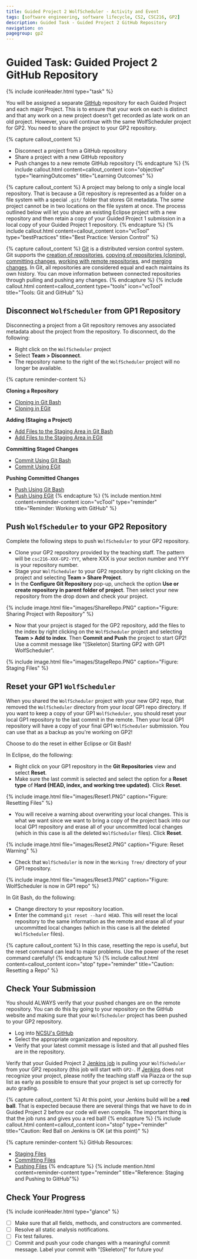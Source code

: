 ```yaml
---
title: Guided Project 2 WolfScheduler - Activity and Event
tags: [software engineering, software lifecycle, CS2, CSC216, GP2]
description: Guided Task - Guided Project 2 GitHub Repository
navigation: on
pagegroup: gp2
---
```


# Guided Task: Guided Project 2 GitHub Repository
{% include iconHeader.html type="task" %}

You will be assigned a separate [GitHub](https://github.ncsu.edu) repository for each Guided Project and each major Project.  This is to ensure that your work on each is distinct and that any work on a new project doesn't get recorded as late work on an old project.  However, you will continue with the same WolfScheduler project for GP2.  You need to share the project to your GP2 repository.

{% capture callout_content %}
  * Disconnect a project from a GitHub repository
  * Share a project with a new GitHub repository
  * Push changes to a new remote GitHub repository
{% endcapture %}
{% include callout.html content=callout_content icon="objective" type="learningOutcomes" title="Learning Outcomes" %}
  
{% capture callout_content %}
A project may belong to only a single local repository.  That is because a Git repository is represented as a folder on a file system with a special `.git/` folder that stores Git metadata.  The *same* project cannot be in two locations on the file system at once.  The process outlined below will let you share an existing Eclipse project with a new repository and then retain a copy of your Guided Project 1 submission in a local copy of your Guided Project 1 repository.
{% endcapture %}
{% include callout.html content=callout_content icon="vcTool" type="bestPractices" title="Best Practice: Version Control" %}

{% capture callout_content %}
[Git](https://git-scm.com/) is a distributed version control system.  Git supports the [creation of repositories](https://pages.github.ncsu.edu/engr-csc-software-development/practices-tools/git/git-repo), [copying of repositories (cloning)](https://pages.github.ncsu.edu/engr-csc-software-development/practices-tools/git/git-clone), [committing changes](https://pages.github.ncsu.edu/engr-csc-software-development/practices-tools/git/git-commit), [working with remote repositories](https://pages.github.ncsu.edu/engr-csc-software-development/practices-tools/git/git-remote), and [merging changes](https://pages.github.ncsu.edu/engr-csc-software-development/practices-tools/git/git-merge).  In Git, all repositories are considered equal and each maintains its own history.  You can move information between connected repositories through pulling and pushing any changes.
{% endcapture %}
{% include callout.html content=callout_content type="tools" icon="vcTool" title="Tools: Git and GitHub" %}


## Disconnect `WolfScheduler` from GP1 Repository
Disconnecting a project from a Git repository removes any associated metadata about the project from the repository.  To disconnect, do the following:

  * Right click on the `WolfScheduler` project
  * Select **Team > Disconnect**.
  * The repository name to the right of the `WolfScheduler` project will no longer be available.


{% capture reminder-content %}

**Cloning a Repository**
  * [Cloning in Git Bash](https://pages.github.ncsu.edu/engr-csc-software-development/practices-tools/git/git-clone#cloning-in-git-bash)
  * [Cloning in EGit](https://pages.github.ncsu.edu/engr-csc-software-development/practices-tools/git/git-clone#cloning-in-egit)
  
**Adding (Staging a Project)**
  * [Add Files to the Staging Area in Git Bash](https://pages.github.ncsu.edu/engr-csc-software-development/practices-tools/git/git-staging#adding-files-to-your-staging-area-using-git-bash)
  * [Add Files to the Staging Area in EGit](https://pages.github.ncsu.edu/engr-csc-software-development/practices-tools/git/git-staging#adding-files-to-your-staging-area-using-egit)
  
**Committing Staged Changes**
  * [Commit Using Git Bash](https://pages.github.ncsu.edu/engr-csc-software-development/practices-tools/git/git-commit.html#commit-using-git-bash)
  * [Commit Using EGit](https://pages.github.ncsu.edu/engr-csc-software-development/practices-tools/git/git-commit.html#commit-using-egit)
  
**Pushing Committed Changes**
  * [Push Using Git Bash](https://pages.github.ncsu.edu/engr-csc-software-development/practices-tools/git/git-push.html#push-using-git-bash)
  * [Push Using EGit](https://pages.github.ncsu.edu/engr-csc-software-development/practices-tools/git/git-push.html#push-using-egit)
{% endcapture %}
{% include mention.html content=reminder-content icon="vcTool" type="reminder" title="Reminder: Working with GitHub" %}
## Push `WolfScheduler` to your GP2 Repository
Complete the following steps to push `WolfScheduler` to your GP2 repository.

  * Clone your GP2 repository provided by the teaching staff.  The pattern will be `csc216-XXX-GP2-YYY`, where XXX is your section number and YYY is your repository number.
  * Stage your `WolfScheduler` to your GP2 repository by right clicking on the project and selecting **Team > Share Project**.
  * In the **Configure Git Repository** pop-up, uncheck the option **Use or create repository in parent folder of project**. Then select your new repository from the drop down and check your project. 

  {% include image.html file="images/ShareRepo.PNG" caption="Figure: Sharing Project with Repository" %}

  * Now that your project is staged for the GP2 repository, add the files to the index by right clicking on the `WolfScheduler` project and selecting **Team > Add to index**. Then **Commit and Push** the project to start GP2!  Use a commit message like "[Skeleton] Starting GP2 with GP1 WolfScheduler".

  {% include image.html file="images/StageRepo.PNG" caption="Figure: Staging Files" %}

## Reset your GP1 `WolfScheduler`
When you shared the `WolfScheduler` project with your new GP2 repo, that removed the `WolfScheduler` directory from your *local* GP1 repo directory.  If you want to keep a copy of your GP1 `WolfScheduler`, you should reset your local GP1 repository to the last commit in the remote.  Then your local GP1 repository will have a copy of your final GP1 `WolfScheduler` submission.  You can use that as a backup as you're working on GP2!

Choose to do the reset in either Eclipse or Git Bash!

In Eclipse, do the following:

  * Right click on your GP1 repository in the **Git Repositories** view and select **Reset**.
  * Make sure the last commit is selected and select the option for a **Reset type** of **Hard (HEAD, index, and working tree updated)**.  Click **Reset**.
  
  {% include image.html file="images/Reset1.PNG" caption="Figure: Resetting Files" %}
  
  * You will receive a warning about overwriting your local changes.  This is what we want since we want to bring a copy of the project back into our local GP1 repository and erase all of your uncommitted local changes (which in this case is all the deleted `WolfScheduler` files).  Click **Reset**.
  
  {% include image.html file="images/Reset2.PNG" caption="Figure: Reset Warning" %}
  
  * Check that `WolfScheduler` is now in the `Working Tree/` directory of your GP1 repository.
  
  {% include image.html file="images/Reset3.PNG" caption="Figure: WolfScheduler is now in GP1 repo" %}
  
In Git Bash, do the following:

  * Change directory to your repository location.
  * Enter the command `git reset --hard HEAD`.  This will reset the local repository to the same information as the remote and erase all of your uncommitted local changes (which in this case is all the deleted `WolfScheduler` files).
  


{% capture callout_content %}
 In this case, resetting the repo is useful, but the reset command can lead to major problems.  Use the power of the reset command carefully!
{% endcapture %}
{% include callout.html content=callout_content icon="stop" type="reminder" title="Caution: Resetting a Repo" %}
           

## Check Your Submission
You should ALWAYS verify that your pushed changes are on the remote repository.  You can do this by going to your repository on the GitHub website and making sure that your `WolfScheduler` project has been pushed to your GP2 repository.

  * Log into [NCSU's GitHub](https://github.ncsu.edu)
  * Select the appropriate organization and repository.
  * Verify that your latest commit message is listed and that all pushed files are in the repository.
     
Verify that your Guided Project 2 [Jenkins job](https://csc216-jenkins.csc.ncsu.edu/jenkins/) is pulling your `WolfScheduler` from your GP2 repository (this job will start with `GP2-`.  If [Jenkins](https://csc216-jenkins.csc.ncsu.edu/jenkins/) does not recognize your project, please notify the teaching staff via Piazza or the sup list as early as possible to ensure that your project is set up correctly for auto grading.

{% capture callout_content %}
At this point, your Jenkins build will be a **red ball**.  That is expected because there are several things that we have to do in Guided Project 2 before our code will even compile.  The important thing is that the job runs and gives you a red ball!
{% endcapture %}
{% include callout.html content=callout_content icon="stop" type="reminder" title="Caution: Red Ball on Jenkins is OK (at this point)" %}

{% capture reminder-content %} 
GitHub Resources:

  * [Staging Files](https://pages.github.ncsu.edu/engr-csc-software-development/practices-tools/git/git-staging)
  * [Committing Files](https://pages.github.ncsu.edu/engr-csc-software-development/practices-tools/git/git-commit)
  * [Pushing Files](https://pages.github.ncsu.edu/engr-csc-software-development/practices-tools/git/git-push)
{% endcapture %} {% include mention.html content=reminder-content type="reminder" title="Reference: Staging and Pushing to GitHub"%} 
## Check Your Progress
{% include iconHeader.html type="glance" %}

  - [ ] Make sure that all fields, methods, and constructors are commented.
  - [ ] Resolve all static analysis notifications.
  - [ ] Fix test failures.
  - [ ] Commit and push your code changes with a meaningful commit message.  Label your commit with "[Skeleton]" for future you!
